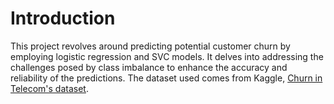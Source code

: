# Introduction

This project revolves around predicting potential customer churn by employing logistic regression and SVC models. It delves into addressing the challenges posed by class imbalance to enhance the accuracy and reliability of the predictions.
The dataset used comes from Kaggle, [Churn in Telecom's dataset](https://www.kaggle.com/datasets/becksddf/churn-in-telecoms-dataset).
